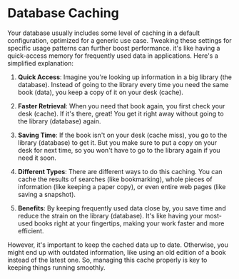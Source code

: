 # Database Caching

Your database usually includes some level of caching in a default configuration, optimized for a generic use case. Tweaking these settings for specific usage patterns can further boost performance. it's like having a quick-access memory for frequently used data in applications. Here's a simplified explanation:

1.  **Quick Access**: Imagine you're looking up information in a big library (the database). Instead of going to the library every time you need the same book (data), you keep a copy of it on your desk (cache).
    
2.  **Faster Retrieval**: When you need that book again, you first check your desk (cache). If it's there, great! You get it right away without going to the library (database) again.
    
3.  **Saving Time**: If the book isn't on your desk (cache miss), you go to the library (database) to get it. But you make sure to put a copy on your desk for next time, so you won't have to go to the library again if you need it soon.
    
4.  **Different Types**: There are different ways to do this caching. You can cache the results of searches (like bookmarking), whole pieces of information (like keeping a paper copy), or even entire web pages (like saving a snapshot).
    
5.  **Benefits**: By keeping frequently used data close by, you save time and reduce the strain on the library (database). It's like having your most-used books right at your fingertips, making your work faster and more efficient.
    

However, it's important to keep the cached data up to date. Otherwise, you might end up with outdated information, like using an old edition of a book instead of the latest one. So, managing this cache properly is key to keeping things running smoothly.